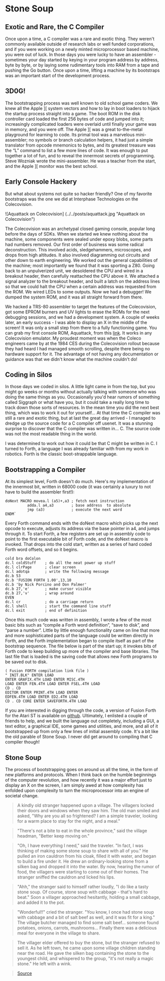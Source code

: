 
# Stone Soup

## Exotic and Rare, the C Compiler

Once upon a time, a C compiler was a rare and exotic thing. They weren't commonly available outside of research labs or well funded corporations, and if you were working on a newly minted microprocessor based machine, you were out of luck. In those days you were lucky to have an assembler - sometimes your day started by keying in your program address by address, byte by byte, or by laying some rudimentary tools into RAM from a tape and pushing the Go button. Once upon a time, lifting a machine by its bootstraps was an important start of the development process.

## 3D0G!

The bootstrapping process was well known to old school game coders. We knew all the Apple \]\[ system vectors and how to lay in boot loaders to hijack the startup process straight into a game. The boot ROM in the disk controller card loaded the first 256 bytes of code and jumped into it; increasingly complicated loaders were overlaid until finally your game was in memory, and you were off. The Apple \]\[ was a great to-the-metal playground for learning to code. Its primal tool was a marvelous mini-assembler; no symbols or branch calculation helpers, it had just a simple translator from opcode mnemonics to bytes, and its greatest treasure was the “L” command to list a few more lines of code. It was enough to put together a lot of fun, and to reveal the innermost secrets of programming. Steve Wozniak wrote the mini-assembler. He was a teacher from the start, and the Apple \]\[ monitor was the best school.

## Early Console Hackery

But what about systems not quite so hacker friendly? One of my favorite bootstraps was the one we did at Interphase Technologies on the Colecovision. 

![Aquattack on Colecovision] (../../posts/aquattack.jpg "Aquattack on Colecovision")

The Colecovision was an archetypal closed gaming console, popular long before the days of SDKs. When we started we knew nothing about the machine, some components were sealed under epoxy blobs, some parts had numbers removed. Our first order of business was some radical deconstruction. This involved acids, sledgehammers, microscopes, and drops from high altitudes. It also involved diagramming out circuits and other down to earth engineering. We worked out the general capabilities of the machine; most importantly we found that it was sporting a Z80. Going back to an unpulverized unit, we desoldered the CPU and wired in a breakout header, then carefully reattached the CPU above it. We attached a signal analyzer to the breakout header, and built a latch on the address lines so that we could halt the CPU when a certain address was requested from the ROM. We wired LEDs to some outputs. Now we had a debugger! We dumped the system ROM, and it was all straight forward from there. 

We hacked a TRS-80 assembler to target the features of the Colecovision, got some EPROM burners and UV lights to erase the ROMs for the next debugging sessions, and we had a development system. A couple of weeks later, an early success - I was able to display an X in the middle of the screen! It was only a small step from there to a fully functioning game. You can grab my first console ROM, Aquattack, from this [link](Aquattack.zip). It works in any Colecovision emulator. My proudest moment was when the Coleco engineers came by at the 1984 CES during the Colecovision rollout because they had heard I had managed smooth scrolling, despite there being no hardware support for it. The advantage of not having any documentation or guidance was that we didn't know what the machine couldn't do!

## Coding in Silos

In those days we coded in silos. A little light came in from the top, but you might go weeks or months without actually talking with someone who was doing the same things as you. Occasionally you'd hear rumors of something called Siggraph or what have you, but it could take a really long time to track down those sorts of resources. In the mean time you did the next best thing, which was to work it out for yourself... At that time the C compiler was still a rare and exotic thing, but at last the great day arrived - I managed to dredge up the source code for a C compiler off usenet. It was a stunning surprise to discover that the C compiler was written in... C. The source code was not the most readable thing in the world. 

I was determined to work out how it could be that C might be written in C. I turned to Forth, a language I was already familiar with from my work in robotics. Forth is the classic boot-strappable language.

## Bootstrapping a Compiler

At its simplest level, Forth doesn't do much. Here's my implementation of the innermost bit, written in 68000 code (it was certainly a luxury to not have to build the assembler first!):

    doNext MACRO movea.l (a5)+,a3 ; fetch next instruction
              adda.l a4,a3        ; base address  to absolute
              jmp (a3)            ; execute the next word
    ENDM`

Every Forth command ends with the doNext macro which picks up the next opcode to execute, adjusts its address via the base pointer in a4, and jumps through it. To start Forth, a few registers are set up in assembly code to point to the first executable bit of Forth code, and the doNext macro is invoked. That drops into the cold start, written as a series of hard coded Forth word offsets, and so it begins.

    cold bra doColon 
    dc.l coldStuff    ; do all the neat power up stuff 
    dc.l clrPage      ; clear screen 
    dc.l adotqa       ; write the following message
    dc.b 53 
    dc.b 'FUSION FORTH 1.00',13,10 
    dc.b 'by Nick Porcino and Don Palmer' 
    dc.b 27,'e'       ; make cursor visible 
    dc.b 27,'v'       ; wrap around 
    EVEN 
    dc.l cr           ; do a carriage return 
    dc.l shell        ; start the command line stuff 
    dc.l exit         ; end of definition

Once this much code was written in assembly, I wrote a few of the most basic bits such as “compile a Forth word definition”, “save to disk”, and “parse a number”. Little by little enough functionality came on line that more and more sophisticated parts of the language could be written directly in Forth, and the Forth implementation began to compile itself as part of the bootstrap sequence. The file below is part of the start up; it invokes bits of Forth code to keep building up more of the compiler and base libraries. The last file that is loaded is the saving code that allows new Forth programs to be saved out to disk.

    ( Fusion FORTH compilation link file ) 
    " INIT.BLK" ENTER LOAD 
    ENTER GRAFIX.4TH LOAD ENTER MISC.4TH 
    LOAD ENTER FEN.4TH LOAD ENTER FSEL.4TH LOAD 
    CD . CD 
    EDITOR ENTER PRINT.4TH LOAD ENTER 
    EDFEN.4TH LOAD ENTER ED2.4TH LOAD 
    CD . CD CORE ENTER SAVEFORTH.4TH LOAD

If you are interested in digging through the code, a version of Fusion Forth for the Atari ST is available on [github](http://github.com/meshula/Fusion-Forth). Ultimately, I enlisted a couple of friends to help, and we built the language out completely, including a GUI, a text editor, a graphical IDE, some games and utilities, and more, and all of it bootstrapped up from only a few lines of initial assembly code. It's a bit like the old parable of Stone Soup. I never did get around to compiling that C compiler though!

## Stone Soup

The process of bootstrapping goes on around us all the time, in the form of new platforms and protocols. When I think back on the humble beginnings of the computer revolution, and how recently it was a major effort just to display an X on the screen, I am simply awed at how complexity has enfolded upon complexity to turn the microprocessor into an engine of societal change. 

> A kindly old stranger happened upon a village. The villagers locked their doors and windows when they saw him. The old man smiled and asked, "Why are you all so frightened? I am a simple traveler, looking for a warm place to stay for the night, and a meal."

> "There's not a bite to eat in the whole province," said the village headman, "Better keep moving on." 

> "Oh, I have everything I need," said the traveler. "In fact, I was thinking of making some stone soup to share with all of you." He pulled an iron cauldron from his cloak, filled it with water, and began to build a fire under it. He drew an ordinary-looking stone from a silken bag and dropped it into the water. By now, hearing the rumor of food, the villagers were starting to come out of their homes. The stranger sniffed the cauldron and licked his lips.

> "Ahh," the stranger said to himself rather loudly, "I do like a tasty stone soup. Of course, stone soup with cabbage - that's hard to beat." Soon a villager approached hesitantly, holding a small cabbage, and added it to the pot. 

> "Wonderful!!" cried the stranger. "You know, I once had stone soup with cabbage and a bit of salt beef as well, and it was fit for a king." The village butcher managed to find some salt beef... someone found potatoes, onions, carrots, mushrooms... Finally there was a delicious meal for everyone in the village to share. 

> The villager elder offered to buy the stone, but the stranger refused to sell it. As he left town, he came upon some village children standing near the road. He gave the silken bag containing the stone to the youngest child, and whispered to the group, "it's not really a magic stone." He left with a wink. 

> [Source](http://en.wikipedia.org/wiki/Stone_soup)
